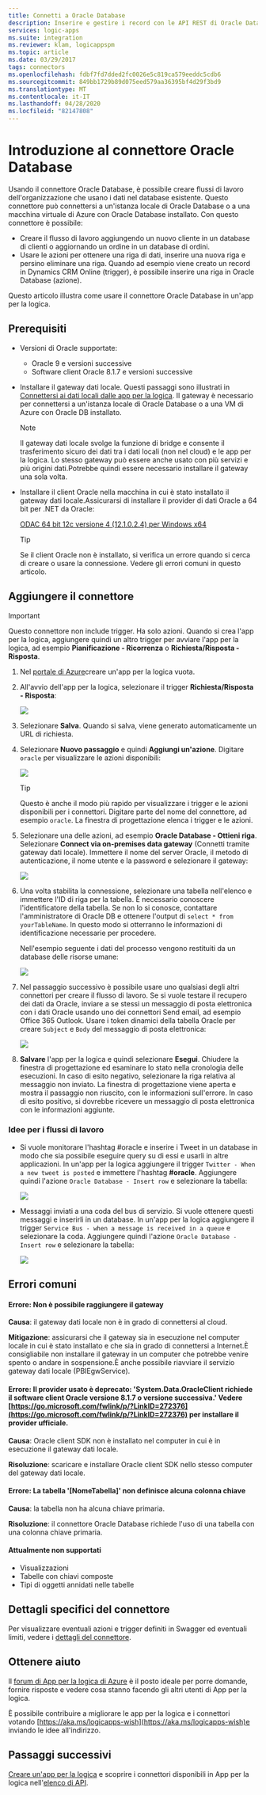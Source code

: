 ```yaml
---
title: Connetti a Oracle Database
description: Inserire e gestire i record con le API REST di Oracle Database e App per la logica di Azure
services: logic-apps
ms.suite: integration
ms.reviewer: klam, logicappspm
ms.topic: article
ms.date: 03/29/2017
tags: connectors
ms.openlocfilehash: fdbf7fd7dded2fc0026e5c819ca579eeddc5cdb6
ms.sourcegitcommit: 849bb1729b89d075eed579aa36395bf4d29f3bd9
ms.translationtype: MT
ms.contentlocale: it-IT
ms.lasthandoff: 04/28/2020
ms.locfileid: "82147808"
---
```

# <a name="get-started-with-the-oracle-database-connector"></a>Introduzione al connettore Oracle Database

Usando il connettore Oracle Database, è possibile creare flussi di lavoro dell'organizzazione che usano i dati nel database esistente. Questo connettore può connettersi a un'istanza locale di Oracle Database o a una macchina virtuale di Azure con Oracle Database installato. Con questo connettore è possibile:

* Creare il flusso di lavoro aggiungendo un nuovo cliente in un database di clienti o aggiornando un ordine in un database di ordini.
* Usare le azioni per ottenere una riga di dati, inserire una nuova riga e persino eliminare una riga. Quando ad esempio viene creato un record in Dynamics CRM Online (trigger), è possibile inserire una riga in Oracle Database (azione). 

Questo articolo illustra come usare il connettore Oracle Database in un'app per la logica.

## <a name="prerequisites"></a>Prerequisiti

* Versioni di Oracle supportate: 
    * Oracle 9 e versioni successive
    * Software client Oracle 8.1.7 e versioni successive

* Installare il gateway dati locale. Questi passaggi sono illustrati in [Connettersi ai dati locali dalle app per la logica](../logic-apps/logic-apps-gateway-connection.md). Il gateway è necessario per connettersi a un'istanza locale di Oracle Database o a una VM di Azure con Oracle DB installato. 

    > [!NOTE]
    > Il gateway dati locale svolge la funzione di bridge e consente il trasferimento sicuro dei dati tra i dati locali (non nel cloud) e le app per la logica. Lo stesso gateway può essere anche usato con più servizi e più origini dati.Potrebbe quindi essere necessario installare il gateway una sola volta.

* Installare il client Oracle nella macchina in cui è stato installato il gateway dati locale.Assicurarsi di installare il provider di dati Oracle a 64 bit per .NET da Oracle:  

  [ODAC 64 bit 12c versione 4 (12.1.0.2.4) per Windows x64](https://www.oracle.com/technetwork/database/windows/downloads/index-090165.html)

    > [!TIP]
    > Se il client Oracle non è installato, si verifica un errore quando si cerca di creare o usare la connessione. Vedere gli errori comuni in questo articolo.


## <a name="add-the-connector"></a>Aggiungere il connettore

> [!IMPORTANT]
> Questo connettore non include trigger. Ha solo azioni. Quando si crea l'app per la logica, aggiungere quindi un altro trigger per avviare l'app per la logica, ad esempio **Pianificazione - Ricorrenza** o **Richiesta/Risposta - Risposta**. 

1. Nel [portale di Azure](https://portal.azure.com)creare un'app per la logica vuota.

2. All'avvio dell'app per la logica, selezionare il trigger **Richiesta/Risposta - Risposta**: 

    ![](./media/connectors-create-api-oracledatabase/request-trigger.png)

3. Selezionare **Salva**. Quando si salva, viene generato automaticamente un URL di richiesta. 

4. Selezionare **Nuovo passaggio** e quindi **Aggiungi un'azione**. Digitare `oracle` per visualizzare le azioni disponibili: 

    ![](./media/connectors-create-api-oracledatabase/oracledb-actions.png)

    > [!TIP]
    > Questo è anche il modo più rapido per visualizzare i trigger e le azioni disponibili per i connettori. Digitare parte del nome del connettore, ad esempio `oracle`. La finestra di progettazione elenca i trigger e le azioni. 

5. Selezionare una delle azioni, ad esempio **Oracle Database - Ottieni riga**. Selezionare **Connect via on-premises data gateway** (Connetti tramite gateway dati locale). Immettere il nome del server Oracle, il metodo di autenticazione, il nome utente e la password e selezionare il gateway:

    ![](./media/connectors-create-api-oracledatabase/create-oracle-connection.png)

6. Una volta stabilita la connessione, selezionare una tabella nell'elenco e immettere l'ID di riga per la tabella. È necessario conoscere l'identificatore della tabella. Se non lo si conosce, contattare l'amministratore di Oracle DB e ottenere l'output di `select * from yourTableName`. In questo modo si otterranno le informazioni di identificazione necessarie per procedere.

    Nell'esempio seguente i dati del processo vengono restituiti da un database delle risorse umane: 

    ![](./media/connectors-create-api-oracledatabase/table-rowid.png)

7. Nel passaggio successivo è possibile usare uno qualsiasi degli altri connettori per creare il flusso di lavoro. Se si vuole testare il recupero dei dati da Oracle, inviare a se stessi un messaggio di posta elettronica con i dati Oracle usando uno dei connettori Send email, ad esempio Office 365 Outlook. Usare i token dinamici della tabella Oracle per creare `Subject` e `Body` del messaggio di posta elettronica:

    ![](./media/connectors-create-api-oracledatabase/oracle-send-email.png)

8. **Salvare** l'app per la logica e quindi selezionare **Esegui**. Chiudere la finestra di progettazione ed esaminare lo stato nella cronologia delle esecuzioni. In caso di esito negativo, selezionare la riga relativa al messaggio non inviato. La finestra di progettazione viene aperta e mostra il passaggio non riuscito, con le informazioni sull'errore. In caso di esito positivo, si dovrebbe ricevere un messaggio di posta elettronica con le informazioni aggiunte.


### <a name="workflow-ideas"></a>Idee per i flussi di lavoro

* Si vuole monitorare l'hashtag #oracle e inserire i Tweet in un database in modo che sia possibile eseguire query su di essi e usarli in altre applicazioni. In un'app per la logica aggiungere il trigger `Twitter - When a new tweet is posted` e immettere l'hashtag **#oracle**. Aggiungere quindi l'azione `Oracle Database - Insert row` e selezionare la tabella:

    ![](./media/connectors-create-api-oracledatabase/twitter-oracledb.png)

* Messaggi inviati a una coda del bus di servizio. Si vuole ottenere questi messaggi e inserirli in un database. In un'app per la logica aggiungere il trigger `Service Bus - when a message is received in a queue` e selezionare la coda. Aggiungere quindi l'azione `Oracle Database - Insert row` e selezionare la tabella:

    ![](./media/connectors-create-api-oracledatabase/sbqueue-oracledb.png)

## <a name="common-errors"></a>Errori comuni

#### <a name="error-cannot-reach-the-gateway"></a>**Errore**: Non è possibile raggiungere il gateway

**Causa**: il gateway dati locale non è in grado di connettersi al cloud. 

**Mitigazione**: assicurarsi che il gateway sia in esecuzione nel computer locale in cui è stato installato e che sia in grado di connettersi a Internet.È consigliabile non installare il gateway in un computer che potrebbe venire spento o andare in sospensione.È anche possibile riavviare il servizio gateway dati locale (PBIEgwService).

#### <a name="error-the-provider-being-used-is-deprecated-systemdataoracleclient-requires-oracle-client-software-version-817-or-greater-see-httpsgomicrosoftcomfwlinkplinkid272376-to-install-the-official-provider"></a>**Errore**: Il provider usato è deprecato: 'System.Data.OracleClient richiede il software client Oracle versione 8.1.7 o versione successiva.' Vedere [https://go.microsoft.com/fwlink/p/?LinkID=272376](https://go.microsoft.com/fwlink/p/?LinkID=272376) per installare il provider ufficiale.

**Causa**: Oracle client SDK non è installato nel computer in cui è in esecuzione il gateway dati locale.  

**Risoluzione**: scaricare e installare Oracle client SDK nello stesso computer del gateway dati locale.

#### <a name="error-table-tablename-does-not-define-any-key-columns"></a>**Errore**: La tabella '[NomeTabella]' non definisce alcuna colonna chiave

**Causa**: la tabella non ha alcuna chiave primaria.  

**Risoluzione**: il connettore Oracle Database richiede l'uso di una tabella con una colonna chiave primaria.

#### <a name="currently-not-supported"></a>Attualmente non supportati

* Visualizzazioni 
* Tabelle con chiavi composte
* Tipi di oggetti annidati nelle tabelle
 
## <a name="connector-specific-details"></a>Dettagli specifici del connettore

Per visualizzare eventuali azioni e trigger definiti in Swagger ed eventuali limiti, vedere i [dettagli del connettore](/connectors/oracle/). 

## <a name="get-some-help"></a>Ottenere aiuto

Il [forum di App per la logica di Azure](https://social.msdn.microsoft.com/Forums/en-US/home?forum=azurelogicapps) è il posto ideale per porre domande, fornire risposte e vedere cosa stanno facendo gli altri utenti di App per la logica. 

È possibile contribuire a migliorare le app per la logica e i connettori votando [https://aka.ms/logicapps-wish](https://aka.ms/logicapps-wish)e inviando le idee all'indirizzo. 


## <a name="next-steps"></a>Passaggi successivi
[Creare un'app per la logica](../logic-apps/quickstart-create-first-logic-app-workflow.md) e scoprire i connettori disponibili in App per la logica nell'[elenco di API](apis-list.md).
